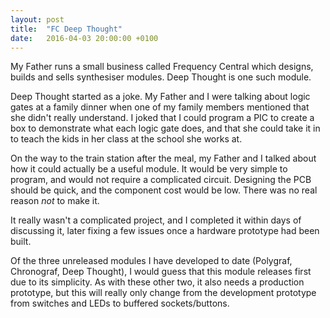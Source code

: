 ```yaml
---
layout: post
title:  "FC Deep Thought"
date:   2016-04-03 20:00:00 +0100
---
```

My Father runs a small business called Frequency Central which
designs, builds and sells synthesiser modules.
Deep Thought is one such module.

Deep Thought started as a joke. 
My Father and I were talking about logic gates at a family dinner
when one of my family members mentioned that she didn't really understand.
I joked that I could program a PIC to create a box to demonstrate what each
logic gate does, and that she could take it in to teach the kids in her class
at the school she works at.

On the way to the train station after the meal, 
my Father and I talked about how it could actually be a useful module.
It would be very simple to program, and would not require a complicated circuit.
Designing the PCB should be quick, and the component cost would be low.
There was no real reason *not* to make it.

It really wasn't a complicated project, 
and I completed it within days of discussing it,
later fixing a few issues once a hardware prototype had been built. 

Of the three unreleased modules I have developed to date 
(Polygraf, Chronograf, Deep Thought), 
I would guess that this module releases first due to its simplicity.
As with these other two, it also needs a production prototype,
but this will really only change from the development prototype
from switches and LEDs to buffered sockets/buttons.
